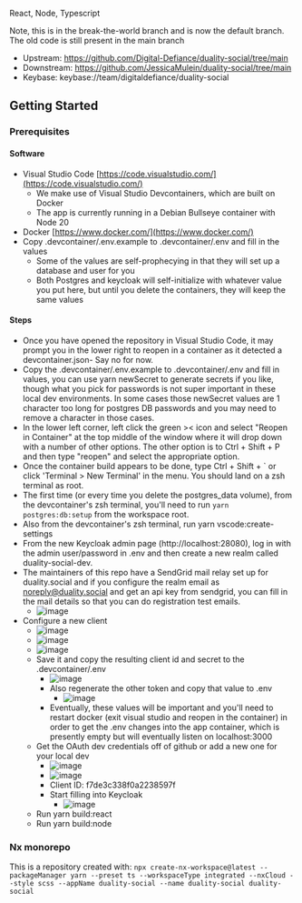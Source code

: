 React, Node, Typescript

Note, this is in the break-the-world branch and is now the default branch.
The old code is still present in the main branch

- Upstream: https://github.com/Digital-Defiance/duality-social/tree/main
- Downstream: https://github.com/JessicaMulein/duality-social/tree/main
- Keybase:  keybase://team/digitaldefiance/duality-social

## Getting Started

### Prerequisites

#### Software

- Visual Studio Code [https://code.visualstudio.com/](https://code.visualstudio.com/)
  - We make use of Visual Studio Devcontainers, which are built on Docker
  - The app is currently running in a Debian Bullseye container with Node 20
- Docker [https://www.docker.com/](https://www.docker.com/)
- Copy .devcontainer/.env.example to .devcontainer/.env and fill in the values
  - Some of the values are self-prophecying in that they will set up a database and user for you
  - Both Postgres and keycloak will self-initialize with whatever value you put here, but until you delete the containers, they will keep the same values

#### Steps

- Once you have opened the repository in Visual Studio Code, it may prompt you in the lower right to reopen in a container as it detected a devcontainer.json- Say no for now.
- Copy the .devcontainer/.env.example to .devcontainer/.env and fill in values, you can use yarn newSecret to generate secrets if you like, though what you pick for passwords is not super important in these local dev environments. In some cases those newSecret values are 1 character too long for postgres DB passwords and you may need to remove a character in those cases.
- In the lower left corner, left click the green >< icon and select "Reopen in Container" at the top middle of the window where it will drop down with a number of other options. The other option is to Ctrl + Shift + P and then type "reopen" and select the appropriate option.
- Once the container build appears to be done, type Ctrl + Shift + ` or click 'Terminal > New Terminal' in the menu. You should land on a zsh terminal as root.
- The first time (or every time you delete the postgres_data volume), from the devcontainer's zsh terminal, you'll need to run ```yarn postgres:db:setup``` from the workspace root.
- Also from the devcontainer's zsh terminal, run yarn vscode:create-settings
- From the new Keycloak admin page (http://localhost:28080), log in with the admin user/password in .env and then create a new realm called duality-social-dev.
- The maintainers of this repo have a SendGrid mail relay set up for duality.social and if you configure the realm email as noreply@duality.social and get an api key from sendgrid, you can fill in the mail details so that you can do registration test emails.
  - ![image](https://github.com/Digital-Defiance/duality-social/assets/3766240/06574dbc-0a9c-4dfd-831e-e32ef2879026)
- Configure a new client
  - ![image](https://github.com/Digital-Defiance/duality-social/assets/3766240/d0558c28-bc55-45f4-bba0-b9c49cb80f36)
  - ![image](https://github.com/Digital-Defiance/duality-social/assets/3766240/807c9938-4094-4115-a5d2-18a7f88c6e20)
  - ![image](https://github.com/Digital-Defiance/duality-social/assets/3766240/433fed58-e2b5-4692-83cf-a1c833cbeb74)
  - Save it and copy the resulting client id and secret to the .devcontainer/.env
    - ![image](https://github.com/Digital-Defiance/duality-social/assets/3766240/94bff1fc-abe6-4298-8960-222184bd985a)
    - Also regenerate the other token and copy that value to .env
      - ![image](https://github.com/Digital-Defiance/duality-social/assets/3766240/237c5a85-ee1d-4631-8d5e-b426750a5561)
    - Eventually, these values will be important and you'll need to restart docker (exit visual studio and reopen in the container) in order to get the .env changes into the app container, which is presently empty but will eventually listen on localhost:3000
  - Get the OAuth dev credentials off of github or add a new one for your local dev
    - ![image](https://github.com/Digital-Defiance/duality-social/assets/3766240/35937467-3206-4487-bee1-4b90e0c3504c)
    - ![image](https://github.com/Digital-Defiance/duality-social/assets/3766240/0f15f96a-9db3-4edf-9bca-647d74bed163)
    - Client ID: f7de3c338f0a2238597f
    - Start filling into Keycloak
      - ![image](https://github.com/Digital-Defiance/duality-social/assets/3766240/c3656eb5-a900-45fb-99fc-481d5cd03d61)
  - Run yarn build:react
  - Run yarn build:node

### Nx monorepo

This is a repository created with:
  ```npx create-nx-workspace@latest --packageManager yarn --preset ts --workspaceType integrated --nxCloud --style scss --appName duality-social --name duality-social duality-social```
